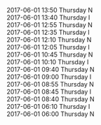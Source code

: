 2017-06-01 13:50 Thursday  N  
2017-06-01 13:40 Thursday  I  
2017-06-01 12:55 Thursday  N  
2017-06-01 12:35 Thursday  I  
2017-06-01 12:10 Thursday  N  
2017-06-01 12:05 Thursday  I  
2017-06-01 10:45 Thursday  N  
2017-06-01 10:10 Thursday  I  
2017-06-01 09:40 Thursday  N  
2017-06-01 09:00 Thursday  I  
2017-06-01 08:55 Thursday  N  
2017-06-01 08:45 Thursday  I  
2017-06-01 08:40 Thursday  N  
2017-06-01 06:10 Thursday  I  
2017-06-01 06:00 Thursday  N  
